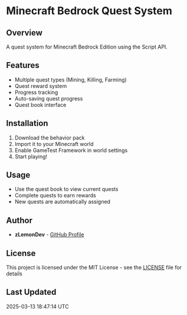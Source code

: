 # Minecraft Bedrock Quest System

## Overview
A quest system for Minecraft Bedrock Edition using the Script API.

## Features
- Multiple quest types (Mining, Killing, Farming)
- Quest reward system
- Progress tracking
- Auto-saving quest progress
- Quest book interface

## Installation
1. Download the behavior pack
2. Import it to your Minecraft world
3. Enable GameTest Framework in world settings
4. Start playing!

## Usage
- Use the quest book to view current quests
- Complete quests to earn rewards
- New quests are automatically assigned

## Author
- **zLemonDev** - [GitHub Profile](https://github.com/zLemonDev)

## License
This project is licensed under the MIT License - see the [LICENSE](LICENSE) file for details

## Last Updated
2025-03-13 18:47:14 UTC